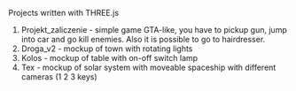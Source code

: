 Projects written with THREE.js

1. Projekt_zaliczenie - simple game GTA-like, you have to pickup gun, jump into car and go kill enemies. Also it is possible to go to hairdresser.
2. Droga_v2 - mockup of town with rotating lights
3. Kolos - mockup of table with on-off switch lamp
4. Tex - mockup of solar system with moveable spaceship with different cameras (1 2 3 keys) 
